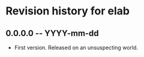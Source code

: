 # Revision history for elab

## 0.0.0.0 -- YYYY-mm-dd

* First version. Released on an unsuspecting world.

